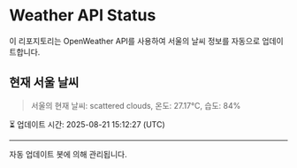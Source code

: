 
# Weather API Status

이 리포지토리는 OpenWeather API를 사용하여 서울의 날씨 정보를 자동으로 업데이트합니다.

## 현재 서울 날씨
> 서울의 현재 날씨: scattered clouds, 온도: 27.17°C, 습도: 84%

⏳ 업데이트 시간: 2025-08-21 15:12:27 (UTC)

---
자동 업데이트 봇에 의해 관리됩니다.
